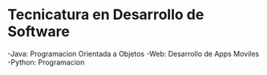 # Tecnicatura en Desarrollo de Software

-Java: Programacion Orientada a Objetos
-Web: Desarrollo de Apps Moviles
-Python: Programacion
